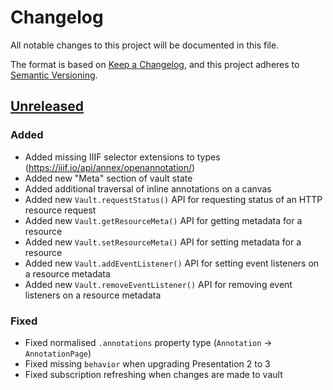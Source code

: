 # Changelog
All notable changes to this project will be documented in this file.

The format is based on [Keep a Changelog](https://keepachangelog.com/en/1.0.0/),
and this project adheres to [Semantic Versioning](https://semver.org/spec/v2.0.0.html).

## [Unreleased](https://github.com/digirati-labs/hyperion/compare/v1.1.0...master)

### Added
- Added missing IIIF selector extensions to types (https://iiif.io/api/annex/openannotation/)
- Added new "Meta" section of vault state
- Added additional traversal of inline annotations on a canvas
- Added new `Vault.requestStatus()` API for requesting status of an HTTP resource request
- Added new `Vault.getResourceMeta()` API for getting metadata for a resource
- Added new `Vault.setResourceMeta()` API for setting metadata for a resource
- Added new `Vault.addEventListener()` API for setting event listeners on a resource metadata
- Added new `Vault.removeEventListener()` API for removing event listeners on a resource metadata

### Fixed
- Fixed normalised `.annotations` property type (`Annotation` -> `AnnotationPage`)
- Fixed missing `behavior` when upgrading Presentation 2 to 3
- Fixed subscription refreshing when changes are made to vault
